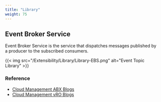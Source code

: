 ```yaml
---
title: "Library"
weight: 75
---
```


## Event Broker Service

Event Broker Service is the service that dispatches messages published by a producer to the subscribed consumers.

{{< img src="/Extensibility/Library/Library-EBS.png" alt="Event Topic Library" >}}

### Reference
 * [Cloud Management ABX Blogs](https://blogs.vmware.com/management/?s=ABX)
 * [Cloud Management vRO Blogs](https://blogs.vmware.com/management/?s=orchestrator)